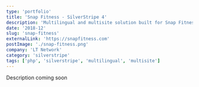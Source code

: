 ```yaml
---
type: 'portfolio'
title: 'Snap Fitness - SilverStripe 4'
description: 'Multilingual and multisite solution built for Snap Fitness'
date: '2018-12'
slug: 'snap-fitness'
externalLink: 'https://snapfitness.com'
postImage: './snap-fitness.png'
company: 'LT Network'
category: 'silverstripe'
tags: ['php', 'silverstripe', 'multilingual', 'multisite']
---
```


Description coming soon
